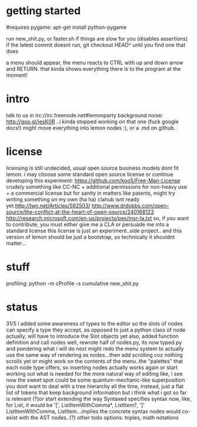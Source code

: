 getting started
===
#requires pygame: 
apt-get install python-pygame

run new_shit.py, or faster.sh if things are slow for you (disables assertions)
if the latest commit doesnt run, git checkout HEAD^ until you find one that does

a menu should appear, the menu reacts to CTRL with up and down 
arrow and RETURN. that kinda shows everything there is to the program at the moment!



intro
===
talk to us in irc://irc.freenode.net#lemonparty
background noise:  http://goo.gl/jesK0R ..i kinda stopped working on that one (fuck google docs!)
might move everything into lemon nodes :), or a .md on github..



license
===
licensing is still undecided, usual open source business models dont fit lemon.
i may choose some standard open source license or
continue developing this experiment: <https://github.com/koo5/Free-Man-License>
crudely something like CC-NC + additional permissions for non-heavy use +  a commercial license
but for sanity in matters like patents, might try writing something on my own (ha ha)
clahub isnt ready yet.http://lwn.net/Articles/592503/
http://www.drdobbs.com/open-source/the-conflict-at-the-heart-of-open-source/240168123
http://research.microsoft.com/en-us/projects/pex/msr-la.txt
so, if you want to contribute, you must either give me a CLA or persuade me into a standard license
this license is just an experiment..side project.. and this version of lemon should be just a bootstrap,
so technically it shouldnt matter...



stuff
===
profiling:
python -m cProfile -s cumulative  new_shit.py 



status
===
31/5
i added some awareness of types to the editor
so the slots of nodes can specify a type they accept, as opposed to just a python class of node
actually, will have to introduce the Slot objects yet
also, added function definition and call nodes
well, rewrote half of nodes.py, its now typed.py
and pondering what i will do next
might redo the menu system to actually use the same way of rendering as nodes...then add scrolling
coz nothing scrolls yet
or might work on the contents of the menu..the "palettes" that each node type offers, so inserting nodes actually works again
or start working out what is needed for the more natural way of editing
like, i see now the sweet spot could be some quantum-mechanic-like superposition
you dont want to deal with a tree hierarchy all the time, instead, just a flat list of tokens that keep background information
but i think what i got so far is relevant
(?)or start extending the way Syntaxed specifies syntax now, like, for List, it would be '[', ListItemWithComma*, ListItem?, ']'
ListItemWithComma, ListItem...implies the concrete syntax nodes would co-exist with the AST nodes..(?)
other todo options: triples, math notations
